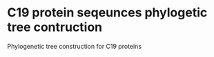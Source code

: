 # C19 protein seqeunces phylogetic tree contruction
Phylogenetic tree construction for C19 proteins
